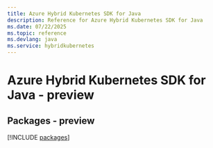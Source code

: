```yaml
---
title: Azure Hybrid Kubernetes SDK for Java
description: Reference for Azure Hybrid Kubernetes SDK for Java
ms.date: 07/22/2025
ms.topic: reference
ms.devlang: java
ms.service: hybridkubernetes
---
```

# Azure Hybrid Kubernetes SDK for Java - preview
## Packages - preview
[!INCLUDE [packages](hybrid-kubernetes-index.md)]